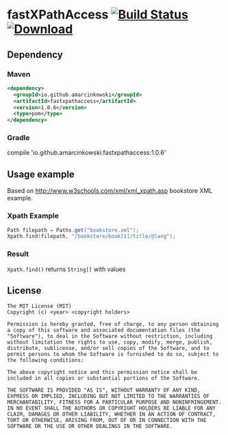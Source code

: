 # fastXPathAccess [![Build Status](https://travis-ci.org/amarcinkowski/fastxpathaccess.svg?branch=master)](https://travis-ci.org/amarcinkowski/fastxpathaccess) [ ![Download](https://api.bintray.com/packages/amarcinkowski/amarcinkowski-repo/fastxpathaccess/images/download.svg) ](https://bintray.com/amarcinkowski/amarcinkowski-repo/fastxpathaccess/_latestVersion)

## Dependency
### Maven
```xml
<dependency>
  <groupId>io.github.amarcinkowski</groupId>
  <artifactId>fastxpathaccess</artifactId>
  <version>1.0.6</version>
  <type>pom</type>
</dependency>
```
### Gradle
compile 'io.github.amarcinkowski:fastxpathaccess:1.0.6'

## Usage example
Based on http://www.w3schools.com/xml/xml_xpath.asp bookstore XML example.
### Xpath Example
```java
Path filepath = Paths.get("bookstore.xml");
Xpath.find(filepath, "/bookstore/book[1]/title/@lang");
```
### Result
```Xpath.find()``` returns ```String[]``` with values

## License
```
The MIT License (MIT)
Copyright (c) <year> <copyright holders>

Permission is hereby granted, free of charge, to any person obtaining a copy of this software and associated documentation files (the "Software"), to deal in the Software without restriction, including without limitation the rights to use, copy, modify, merge, publish, distribute, sublicense, and/or sell copies of the Software, and to permit persons to whom the Software is furnished to do so, subject to the following conditions:

The above copyright notice and this permission notice shall be included in all copies or substantial portions of the Software.

THE SOFTWARE IS PROVIDED "AS IS", WITHOUT WARRANTY OF ANY KIND, EXPRESS OR IMPLIED, INCLUDING BUT NOT LIMITED TO THE WARRANTIES OF MERCHANTABILITY, FITNESS FOR A PARTICULAR PURPOSE AND NONINFRINGEMENT. IN NO EVENT SHALL THE AUTHORS OR COPYRIGHT HOLDERS BE LIABLE FOR ANY CLAIM, DAMAGES OR OTHER LIABILITY, WHETHER IN AN ACTION OF CONTRACT, TORT OR OTHERWISE, ARISING FROM, OUT OF OR IN CONNECTION WITH THE SOFTWARE OR THE USE OR OTHER DEALINGS IN THE SOFTWARE.
```
